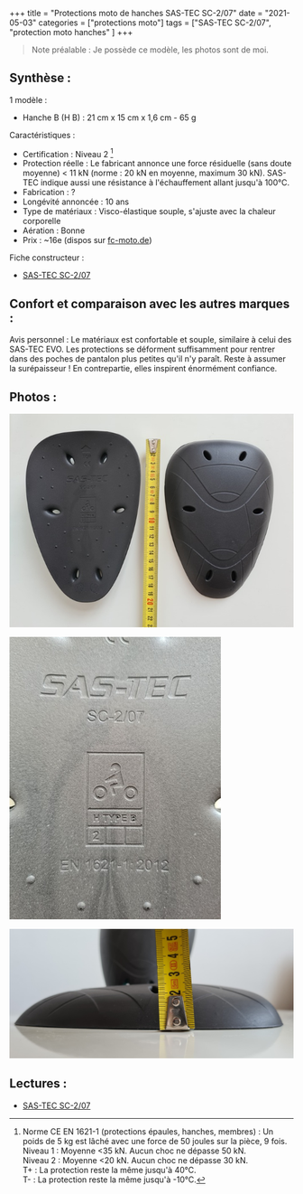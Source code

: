 +++
title = "Protections moto de hanches SAS-TEC SC-2/07"
date = "2021-05-03"
categories = ["protections moto"]
tags = ["SAS-TEC  SC-2/07", "protection moto hanches" ]
+++

> Note préalable : Je possède ce modèle, les photos sont de moi.

Synthèse :
----------

1 modèle :

- Hanche B (H B) : 21 cm x 15 cm x 1,6 cm - 65 g

Caractéristiques :

- Certification : Niveau 2 [^1]
- Protection réelle : Le fabricant annonce une force résiduelle (sans doute moyenne) < 11 kN (norme : 20 kN en moyenne, maximum 30 kN). SAS-TEC indique aussi une résistance à l'échauffement allant jusqu'à 100°C.
- Fabrication : ?
- Longévité annoncée : 10 ans
- Type de matériaux : Visco-élastique souple, s'ajuste avec la chaleur corporelle
- Aération : Bonne
- Prix : ~16e (dispos sur [fc-moto.de](https://www.fc-moto.de/epages/fcm.sf/de_DE/?ObjectID=502396174&ViewAction=ViewProduct))

Fiche constructeur :
- [SAS-TEC SC-2/07](https://www.sas-tec.de/en/products/sc-2-07/)

Confort et comparaison avec les autres marques : 
------------------------------------------------

Avis personnel : Le matériaux est confortable et souple, similaire à celui des SAS-TEC EVO.
Les protections se déforment suffisamment pour rentrer dans des poches de pantalon plus petites qu'il n'y paraît.
Reste à assumer la surépaisseur !
En contrepartie, elles inspirent énormément confiance.

Photos :
--------

![sas-tec-sc2-07_HB_niv2_face_dos_dimensions.jpg](sas-tec-sc2-07_HB_niv2_face_dos_dimensions.jpg)

![sas-tec-sc2-07_HB_niv2_notations.jpg](sas-tec-sc2-07_HB_niv2_notations.jpg)

![sas-tec-sc2-07_HB_niv2_profil_dimensions.jpg](sas-tec-sc2-07_HB_niv2_profil_dimensions.jpg)


Lectures :
----------

- [SAS-TEC SC-2/07](https://www.sas-tec.de/en/products/sc-2-07/)

[^1]: Norme CE EN 1621-1 (protections épaules, hanches, membres) : Un poids de 5 kg est lâché avec une force de 50 joules sur la pièce, 9 fois.<br />
Niveau 1 : Moyenne <35 kN. Aucun choc ne dépasse 50 kN.<br />
Niveau 2 : Moyenne <20 kN. Aucun choc ne dépasse 30 kN.<br />
T+ : La protection reste la même jusqu'à 40°C.<br />
T- : La protection reste la même jusqu'à -10°C.
